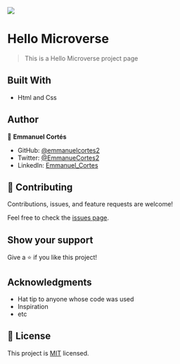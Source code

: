 ![](https://img.shields.io/badge/Microverse-blueviolet)

# Hello Microverse

>This is a Hello Microverse project page

## Built With

- Html and Css

## Author

👤 **Emmanuel Cortés**

- GitHub: [@emmanuelcortes2](https://github.com/emmanuelcortes2)
- Twitter: [@EmmanueCortes2](https://twitter.com/EmmanueCortes2)
- LinkedIn: [Emmanuel_Cortes](www.linkedin.com/in/emmanuel-cortés-padilla-490982140)

## 🤝 Contributing

Contributions, issues, and feature requests are welcome!

Feel free to check the [issues page](../../issues/).

## Show your support

Give a ⭐ if you like this project!

## Acknowledgments

- Hat tip to anyone whose code was used
- Inspiration
- etc

## 📝 License

This project is [MIT](./MIT.md) licensed.
